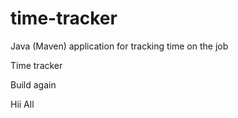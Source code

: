 # time-tracker
Java (Maven) application for tracking time on the job

Time tracker

Build again

Hii All

